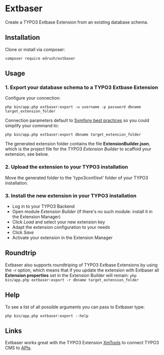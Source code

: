 # Extbaser
Create a TYPO3 Extbase Extension from an existing database schema.

## Installation

Clone or install via composer:
```
composer require edrush/extbaser
```

## Usage
### 1. Export your database schema to a TYPO3 Extbase Extension
Configure your connection:
```
php bin/app.php extbaser:export -u username -p password dbname target_extension_folder
```
Connection parameters default to [Symfony best practices](http://symfony.com/doc/current/best_practices/configuration.html) so you could simplify your command to:
```
php bin/app.php extbaser:export dbname target_extension_folder
```

The generated extension folder contains the file **ExtensionBuilder.json**, which is the project file for the *TYPO3 Extension Builder* to scaffold your extension, see below.

### 2. Upload the extension to your TYPO3 installation
Move the generated folder to the 'typo3conf/ext' folder of your TYPO3 installation.

### 3. Install the new extension in your TYPO3 installation
* Log in to your TYPO3 Backend
* Open module *Extension Builder* (if there's no such module: install it in the Extension Manager)
* Click *Load* and select your new extension key
* Adapt the extension configuration to your needs
* Click *Save*
* Activate your extension in the Extension Manager

## Roundtrip
Extbaser also supports roundtriping of TYPO3 Extbase Extensions by using the *-r* option, which means that if you update the extension with Extbaser all **Extension properties** set in the Extension Builder will remain: `php bin/app.php extbaser:export -r dbname target_extension_folder`

## Help
To see a list of all possible arguments you can pass to Extbaser type:
```
php bin/app.php extbaser:export --help
```

## Links
Extbaser works great with the TYPO3 Extension [XmTools](https://github.com/xima-media/xm_tools) to connect TYPO3 CMS to [APIs](http://xm-tools.readthedocs.org/en/master/sections/tools/restapi.html).
